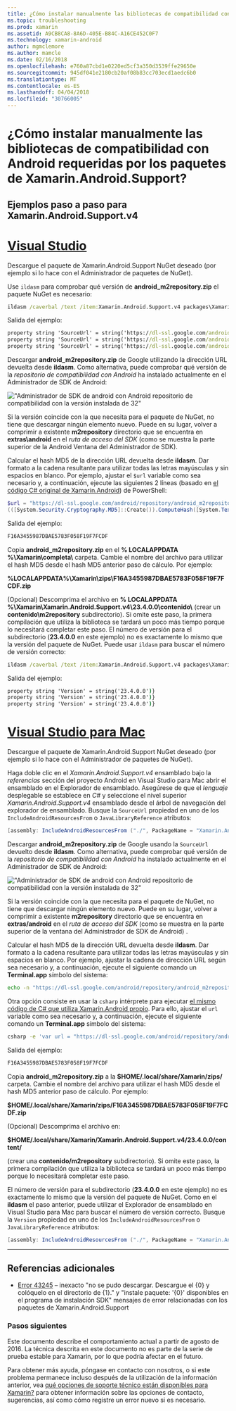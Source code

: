 ```yaml
---
title: ¿Cómo instalar manualmente las bibliotecas de compatibilidad con Android requeridas por los paquetes de Xamarin.Android.Support?
ms.topic: troubleshooting
ms.prod: xamarin
ms.assetid: A9CB8CA8-8A6D-405E-B84C-A16CE452C0F7
ms.technology: xamarin-android
author: mgmclemore
ms.author: mamcle
ms.date: 02/16/2018
ms.openlocfilehash: e760a87cbd1e0220ed5cf3a350d3539ffe29650e
ms.sourcegitcommit: 945df041e2180cb20af08b83cc703ecd1aedc6b0
ms.translationtype: MT
ms.contentlocale: es-ES
ms.lasthandoff: 04/04/2018
ms.locfileid: "30766005"
---
```

# <a name="how-can-i-manually-install-the-android-support-libraries-required-by-the-xamarinandroidsupport-packages"></a>¿Cómo instalar manualmente las bibliotecas de compatibilidad con Android requeridas por los paquetes de Xamarin.Android.Support?

## <a name="example-steps-for-xamarinandroidsupportv4"></a>Ejemplos paso a paso para Xamarin.Android.Support.v4 

# <a name="visual-studiotabvswin"></a>[Visual Studio](#tab/vswin)

Descargue el paquete de Xamarin.Android.Support NuGet deseado (por ejemplo si lo hace con el Administrador de paquetes de NuGet).

Use `ildasm` para comprobar qué versión de **android_m2repository.zip** el paquete NuGet es necesario:

```cmd
ildasm /caverbal /text /item:Xamarin.Android.Support.v4 packages\Xamarin.Android.Support.v4.23.4.0.1\lib\MonoAndroid403\Xamarin.Android.Support.v4.dll | findstr SourceUrl
```
Salida del ejemplo:

```cmd
property string 'SourceUrl' = string('https://dl-ssl.google.com/android/repository/android_m2repository_r32.zip')
property string 'SourceUrl' = string('https://dl-ssl.google.com/android/repository/android_m2repository_r32.zip')
property string 'SourceUrl' = string('https://dl-ssl.google.com/android/repository/android_m2repository_r32.zip')
```

Descargar **android\_m2repository.zip** de Google utilizando la dirección URL devuelta desde **ildasm**. Como alternativa, puede comprobar qué versión de la _repositorio de compatibilidad con Android_ ha instalado actualmente en el Administrador de SDK de Android:

!["Administrador de SDK de android con Android repositorio de compatibilidad con la versión instalada de 32"](install-android-support-library-images/sdk-extras.png)

Si la versión coincide con la que necesita para el paquete de NuGet, no tiene que descargar ningún elemento nuevo. Puede en su lugar, volver a comprimir a existente **m2repository** directorio que se encuentra en **extras\\android** en el _ruta de acceso del SDK_ (como se muestra la parte superior de la Android Ventana del Administrador de SDK).

Calcular el hash MD5 de la dirección URL devuelta desde **ildasm**. Dar formato a la cadena resultante para utilizar todas las letras mayúsculas y sin espacios en blanco. Por ejemplo, ajustar el `$url` variable como sea necesario y, a continuación, ejecute las siguientes 2 líneas (basado en [el código C# original de Xamarin.Android](https://github.com/xamarin/xamarin-android/blob/8e8a4dd90f26eb39172876cc52181b6639e20524/src/Xamarin.Android.Build.Tasks/Tasks/GetAdditionalResourcesFromAssemblies.cs#L208)) de PowerShell:

```powershell
$url = "https://dl-ssl.google.com/android/repository/android_m2repository_r32.zip"
(([System.Security.Cryptography.MD5]::Create()).ComputeHash([System.Text.Encoding]::UTF8.GetBytes($url)) | %{ $_.ToString("X02") }) -join ""
```
Salida del ejemplo:

```powershell
F16A3455987DBAE5783F058F19F7FCDF
```

Copia **android\_m2repository.zip** en el **% LOCALAPPDATA %\\Xamarin\\completa\\**  carpeta. Cambie el nombre del archivo para utilizar el hash MD5 desde el hash MD5 anterior paso de cálculo. Por ejemplo:

**%LOCALAPPDATA%\\Xamarin\\zips\\F16A3455987DBAE5783F058F19F7FCDF.zip**

(Opcional) Descomprima el archivo en **% LOCALAPPDATA %\\Xamarin\\Xamarin.Android.Support.v4\\23.4.0.0\\contenido\\**  (crear un **contenido\\m2repository** subdirectorio). Si omite este paso, la primera compilación que utiliza la biblioteca se tardará un poco más tiempo porque lo necesitará completar este paso.
El número de versión para el subdirectorio (**23.4.0.0** en este ejemplo) no es exactamente lo mismo que la versión del paquete de NuGet. Puede usar `ildasm` para buscar el número de versión correcto:

```cmd
ildasm /caverbal /text /item:Xamarin.Android.Support.v4 packages\Xamarin.Android.Support.v4.23.4.0.1\lib\MonoAndroid403\Xamarin.Android.Support.v4.dll | findstr /C:"string 'Version'"
```
Salida del ejemplo:

```cmd
property string 'Version' = string('23.4.0.0')}
property string 'Version' = string('23.4.0.0')}
property string 'Version' = string('23.4.0.0')}
```

# <a name="visual-studio-for-mactabvsmac"></a>[Visual Studio para Mac](#tab/vsmac)

Descargue el paquete de Xamarin.Android.Support NuGet deseado (por ejemplo si lo hace con el Administrador de paquetes de NuGet).

Haga doble clic en el _Xamarin.Android.Support.v4_ ensamblado bajo la _referencias_ sección del proyecto Android en Visual Studio para Mac abrir el ensamblado en el Explorador de ensamblado. Asegúrese de que el _lenguaje_ desplegable se establece en _C#_ y seleccione el nivel superior _Xamarin.Android.Support.v4_ ensamblado desde el árbol de navegación del explorador de ensamblado. Busque la `SourceUrl` propiedad en uno de los `IncludeAndroidResourcesFrom` o `JavaLibraryReference` atributos:

```csharp
[assembly: IncludeAndroidResourcesFrom ("./", PackageName = "Xamarin.Android.Support.v4", SourceUrl = "https://dl-ssl.google.com/android/repository/android_m2repository_r32.zip", EmbeddedArchive = "m2repository/com/android/support/support-v4/23.4.0/support-v4-23.4.0.aar", Version = "23.4.0.0")]
```

Descargar **android\_m2repository.zip** de Google usando la `SourceUrl` devuelto desde **ildasm**. Como alternativa, puede comprobar qué versión de la _repositorio de compatibilidad con Android_ ha instalado actualmente en el Administrador de SDK de Android:

!["Administrador de SDK de android con Android repositorio de compatibilidad con la versión instalada de 32"](install-android-support-library-images/sdk-extras.png)

Si la versión coincide con la que necesita para el paquete de NuGet, no tiene que descargar ningún elemento nuevo. Puede en su lugar, volver a comprimir a existente **m2repository** directorio que se encuentra en **extras/android** en el _ruta de acceso del SDK_ (como se muestra en la parte superior de la ventana del Administrador de SDK de Android) .

Calcular el hash MD5 de la dirección URL devuelta desde **ildasm**. Dar formato a la cadena resultante para utilizar todas las letras mayúsculas y sin espacios en blanco. Por ejemplo, ajustar la cadena de dirección URL según sea necesario y, a continuación, ejecute el siguiente comando un **Terminal.app** símbolo del sistema:

```bash
echo -n "https://dl-ssl.google.com/android/repository/android_m2repository_r32.zip" | md5 | tr '[:lower:]' '[:upper:]'
```

Otra opción consiste en usar la `csharp` intérprete para ejecutar [el mismo código de C# que utiliza Xamarin.Android propio](https://github.com/xamarin/xamarin-android/blob/8e8a4dd90f26eb39172876cc52181b6639e20524/src/Xamarin.Android.Build.Tasks/Tasks/GetAdditionalResourcesFromAssemblies.cs#L208).
Para ello, ajustar el `url` variable como sea necesario y, a continuación, ejecute el siguiente comando un **Terminal.app** símbolo del sistema:

```bash
csharp -e 'var url = "https://dl-ssl.google.com/android/repository/android_m2repository_r32.zip"; string.Concat((System.Security.Cryptography.MD5.Create().ComputeHash(System.Text.Encoding.UTF8.GetBytes(url))).Select(b => b.ToString("X02")))'
```
Salida del ejemplo:

```bash
F16A3455987DBAE5783F058F19F7FCDF
```

Copia **android\_m2repository.zip** a la **$HOME/.local/share/Xamarin/zips/** carpeta. Cambie el nombre del archivo para utilizar el hash MD5 desde el hash MD5 anterior paso de cálculo. Por ejemplo:

**$HOME/.local/share/Xamarin/zips/F16A3455987DBAE5783F058F19F7FCDF.zip**

(Opcional) Descomprima el archivo en: 

**$HOME/.local/share/Xamarin/Xamarin.Android.Support.v4/23.4.0.0/content/**

(crear una **contenido/m2repository** subdirectorio). Si omite este paso, la primera compilación que utiliza la biblioteca se tardará un poco más tiempo porque lo necesitará completar este paso.

El número de versión para el subdirectorio (**23.4.0.0** en este ejemplo) no es exactamente lo mismo que la versión del paquete de NuGet. Como en el **ildasm** el paso anterior, puede utilizar el Explorador de ensamblado en Visual Studio para Mac para buscar el número de versión correcto. Busque la `Version` propiedad en uno de los `IncludeAndroidResourcesFrom` o `JavaLibraryReference` atributos:

```csharp
[assembly: IncludeAndroidResourcesFrom ("./", PackageName = "Xamarin.Android.Support.v4", SourceUrl = "https://dl-ssl.google.com/android/repository/android_m2repository_r32.zip", EmbeddedArchive = "m2repository/com/android/support/support-v4/23.4.0/support-v4-23.4.0.aar", Version = "23.4.0.0")]
```

-----


## <a name="additional-references"></a>Referencias adicionales

- [Error 43245](https://bugzilla.xamarin.com/show_bug.cgi?id=43245) – inexacto "no se pudo descargar. Descargue el {0} y colóquelo en el directorio de {1}." y "instale paquete: '{0}' disponibles en el programa de instalación SDK" mensajes de error relacionadas con los paquetes de Xamarin.Android.Support

### <a name="next-steps"></a>Pasos siguientes

Este documento describe el comportamiento actual a partir de agosto de 2016. La técnica descrita en este documento no es parte de la serie de prueba estable para Xamarin, por lo que podría afectar en el futuro.

Para obtener más ayuda, póngase en contacto con nosotros, o si este problema permanece incluso después de la utilización de la información anterior, vea [qué opciones de soporte técnico están disponibles para Xamarin?](~/cross-platform/troubleshooting/support-options.md) para obtener información sobre las opciones de contacto, sugerencias, así como cómo registre un error nuevo si es necesario.

